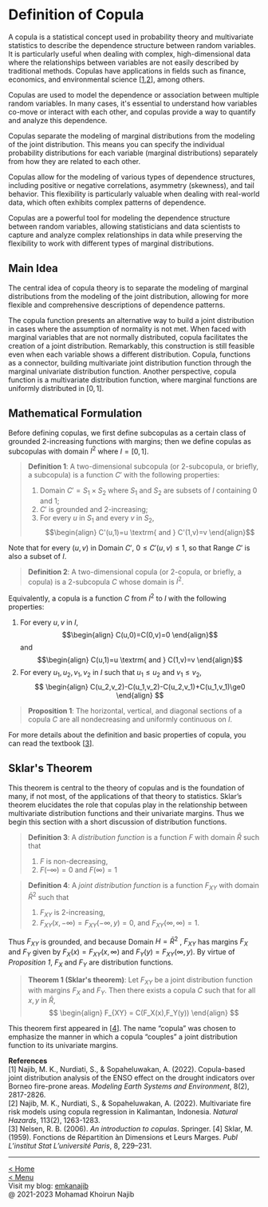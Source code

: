<script type="text/x-mathjax-config">
  MathJax.Hub.Config({
    extensions: ["tex2jax.js"],
    jax: ["input/TeX", "output/HTML-CSS"],
    tex2jax: {
      inlineMath: [ ['$','$'], ["\\(","\\)"] ],
      displayMath: [ ['$$','$$'], ["\\[","\\]"] ],
      processEscapes: true
    },
    "HTML-CSS": { fonts: ["TeX"] }
  });
</script>
<script type="text/javascript" src="path-to-MathJax/MathJax.js">
</script>

# Definition of Copula

A copula is a statistical concept used in probability theory and multivariate statistics to describe the dependence structure between random variables. It is particularly useful when dealing with complex, high-dimensional data where the relationships between variables are not easily described by traditional methods. Copulas have applications in fields such as finance, economics, and environmental science [[1](#MKN23a),[2](#MKN23b)], among others.

Copulas are used to model the dependence or association between multiple random variables. In many cases, it's essential to understand how variables co-move or interact with each other, and copulas provide a way to quantify and analyze this dependence.

Copulas separate the modeling of marginal distributions from the modeling of the joint distribution. This means you can specify the individual probability distributions for each variable (marginal distributions) separately from how they are related to each other.

Copulas allow for the modeling of various types of dependence structures, including positive or negative correlations, asymmetry (skewness), and tail behavior. This flexibility is particularly valuable when dealing with real-world data, which often exhibits complex patterns of dependence.

Copulas are a powerful tool for modeling the dependence structure between random variables, allowing statisticians and data scientists to capture and analyze complex relationships in data while preserving the flexibility to work with different types of marginal distributions.

## Main Idea

The central idea of copula theory is to separate the modeling of marginal distributions from the modeling of the joint distribution, allowing for more flexible and comprehensive descriptions of dependence patterns.

The copula function presents an alternative way to build a joint distribution in cases where the assumption of normality is not met. When faced with marginal variables that are not normally distributed, copula facilitates the creation of a joint distribution. Remarkably, this construction is still feasible even when each variable shows a different distribution. Copula, functions as a connector, building multivariate joint distribution function through the marginal univariate distribution function. Another perspective, copula function is a multivariate distribution function, where marginal functions are uniformly distributed in $[0,1]$.

## Mathematical Formulation
Before defining copulas, we first define subcopulas as a certain class of grounded 2-increasing functions with margins; then we define copulas as subcopulas with domain $I^2$ where $I = [0,1]$.

> **Definition 1**:  A two-dimensional subcopula (or 2-subcopula, or briefly, a subcopula) is a function $C'$ with the following properties:
> 1. Domain $C'=S_1\times S_2$ where $S_1$ and $S_2$ are subsets of $I$ containing 0 and 1;
> 2. $C'$ is grounded and 2-increasing;
> 3. For every $u$ in $S_1$ and every $v$ in $S_2$,
$$\begin{align}
C'(u,1)=u \textrm{ and } C'(1,v)=v
\end{align}$$

Note that for every $(u,v)$ in Domain $C'$, $0\le C'(u,v)\le1$, so that Range $C'$ is also a subset of $I$.

> **Definition 2**: A two-dimensional copula (or 2-copula, or briefly, a copula) is a 2-subcopula $C$ whose domain is $I^2$.

Equivalently, a copula is a function $C$ from $I^2$ to $I$ with the following properties:

1. For every $u, v$ in $I$,
$$\begin{align}
C(u,0)=C(0,v)=0
\end{align}$$
and
$$\begin{align}
C(u,1)=u \textrm{ and } C(1,v)=v
\end{align}$$
2. For every $u_1, u_2, v_1, v_2$ in $I$ such that $u_1\le u_2$ and $v_1\le v_2$,
$$
\begin{align}
C(u_2,v_2)-C(u_1,v_2)-C(u_2,v_1)+C(u_1,v_1)\ge0
\end{align}
$$

> **Proposition 1**: The horizontal, vertical, and diagonal sections of a copula $C$ are all nondecreasing and uniformly continuous on $I$.

For more details about the definition and basic properties of copula, you can read the textbook [[3](#nelsen)].

## Sklar's Theorem
This theorem is central to the theory of copulas and is the foundation of many, if not most, of the applications of that theory to statistics. Sklar’s theorem elucidates the role that copulas play in the relationship between multivariate distribution functions and their univariate margins. Thus we begin this section with a short discussion of distribution functions.

> **Definition 3**:  A _distribution function_ is a function $F$ with domain $\bar{R}$ such that
> 1. $F$ is non-decreasing,
> 2. $F(–\infty) = 0$ and $F(\infty) = 1$

> **Definition 4**: A _joint distribution function_ is a function $F_{XY}$ with domain $\bar{R}^2$ such that
> 1. $F_{XY}$ is 2-increasing,
> 2. $F_{XY}(x,-\infty)=F_{XY}(-\infty,y)=0$, and $F_{XY}(\infty,\infty)=1$.

Thus $F_{XY}$ is grounded, and because Domain $H = \bar{R}^2$ , $F_{XY}$ has margins $F_X$ and $F_Y$ given by $F_X(x) = F_{XY}(x,\infty)$ and $F_Y(y) = F_{XY}(\infty,y)$. By virtue of _Proposition 1_, $F_X$ and $F_Y$ are distribution functions.

> **Theorem 1 (Sklar's theorem)**: Let $F_{XY}$ be a joint distribution function with margins $F_X$ and $F_Y$. Then there exists a copula $C$ such that for all $x,y$ in $\bar{R}$,
$$
\begin{align}
F_{XY} = C(F_X(x),F_Y(y))
\end{align}
$$

This theorem first appeared in [[4](#Sklar)]. The name “copula” was chosen to emphasize the manner in which a copula “couples” a joint distribution function to its univariate margins.

**References**\
[<a id="MKN23a">1</a>] Najib, M. K., Nurdiati, S., & Sopaheluwakan, A. (2022). Copula-based joint distribution analysis of the ENSO effect on the drought indicators over Borneo fire-prone areas. _Modeling Earth Systems and Environment_, 8(2), 2817-2826.\
[<a id="MKN23b">2</a>] Najib, M. K., Nurdiati, S., & Sopaheluwakan, A. (2022). Multivariate fire risk models using copula regression in Kalimantan, Indonesia. _Natural Hazards_, 113(2), 1263-1283.\
[<a id="Nelsen">3</a>] Nelsen, R. B. (2006). _An introduction to copulas_. Springer.
[<a id="Sklar">4</a>] Sklar, M. (1959). Fonctions de Répartition àn Dimensions et Leurs Marges. _Publ L’institut Stat L’université Paris_, 8, 229–231.

---
[< Home](README.md)\
[< Menu](README.md#menu)\
Visit my blog: [emkanajib](https://emkanajib.blogspot.com/)\
@ 2021-2023 Mohamad Khoirun Najib
